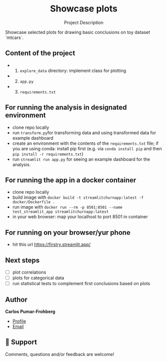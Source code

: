 <h1 align="center">Showcase plots</h1>
<p align="center">Project Description</p>
Showcase selected plots for drawing basic conclusions on toy dataset `mtcars`.

## Content of the project
* 1. `explore_data` directory: implement class for plotting
* 2. `app.py`
* 3. `requirements.txt`

## For running the analysis in designated environment
* clone repo locally
* run `transform.py`for transforming data and using transformed data for example dashboard
* create an environment with the contents of the `requirements.txt` file; if you are using conda: install pip first (e.g. via `conda install pip` and then `pip install -r requirements.txt`)
* run `streamlit run app.py` for seeing an example dashboard for the analysis.

## For running the app in a docker container
* clone repo locally
* build image with
`docker build -t streamlitchurnapp:latest -f docker/Dockerfile .`
* run image with
`docker run --rm -p 8501:8501 --name test_streamlit_app streamlitchurnapp:latest`
* in your web browser: map your localhost to port 8501 in container

## For running on your browser/yur phone
* hit this url https://firstry.streamlit.app/


## Next steps
* [ ] plot correlations
* [ ] plots for categorical data
* [ ] run statistical tests to complement first conclusions based on plots

## Author
**Carlos Pumar-Frohberg**

- [Profile](https://github.com/cpumarfrohberg)
- [Email](mailto:cpumarfrohberg@gmail.com?subject=Hi "Hi!")


## 🤝 Support

Comments, questions and/or feedback are welcome!
